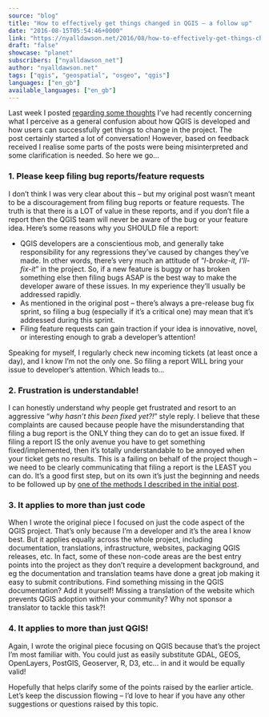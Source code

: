 ```yaml
---
source: "blog"
title: "How to effectively get things changed in QGIS – a follow up"
date: "2016-08-15T05:54:46+0000"
link: "https://nyalldawson.net/2016/08/how-to-effectively-get-things-changed-in-qgis-a-follow-up/"
draft: "false"
showcase: "planet"
subscribers: ["nyalldawson_net"]
author: "nyalldawson.net"
tags: ["qgis", "geospatial", "osgeo", "qgis"]
languages: ["en_gb"]
available_languages: ["en_gb"]
---
```


<p>Last week I posted <a href="http://nyalldawson.net/2016/08/how-to-effectively-get-things-changed-in-qgis/">regarding some thoughts</a> I’ve had recently concerning what I perceive as a general confusion about how QGIS is developed and how users can successfully get things to change in the project. The post certainly started a lot of conversation! However, based on feedback received I realise some parts of the posts were being misinterpreted and some clarification is needed. So here we go…</p>
<h3>1. Please keep filing bug reports/feature requests</h3>
<p>I don’t think I was very clear about this – but my original post wasn’t meant to be a discouragement from filing bug reports or feature requests. The truth is that there is a LOT of value in these reports, and if you don’t file a report then the QGIS team will never be aware of the bug or your feature idea. Here’s some reasons why you SHOULD file a report:</p>
<ul>
<li>QGIS developers are a conscientious mob, and generally take responsibility for any regressions they’ve caused by changes they’ve made. In other words, there’s very much an attitude of “<em>I-broke-it, I’ll-fix-it</em>” in the project. So, if a new feature is buggy or has broken something else then filing bugs ASAP is the best way to make the developer aware of these issues. In my experience they’ll usually be addressed rapidly.</li>
<li>As mentioned in the original post – there’s always a pre-release bug fix sprint, so filing a bug (especially if it’s a critical one) may mean that it’s addressed during this sprint.</li>
<li>Filing feature requests can gain traction if your idea is innovative, novel, or interesting enough to grab a developer’s attention!</li>
</ul>
<p>Speaking for myself, I regularly check new incoming tickets (at least once a day), and I know I’m not the only one. So filing a report WILL bring your issue to developer’s attention. Which leads to…</p>
<h3>2. Frustration is understandable!</h3>
<p>I can honestly understand why people get frustrated and resort to an aggressive “<em>why hasn’t this been fixed yet?!</em>” style reply. I believe that these complaints are caused because people have the misunderstanding that filing a bug report is the ONLY thing they can do to get an issue fixed. If filing a report IS the only avenue you have to get something fixed/implemented, then it’s totally understandable to be annoyed when your ticket gets no results. This is a failing on behalf of the project though – we need to be clearly communicating that filing a report is the LEAST you can do. It’s a good first step, but on its own it’s just the beginning and needs to be followed up by <a href="http://nyalldawson.net/2016/08/how-to-effectively-get-things-changed-in-qgis/">one of the methods I described in the initial post</a>.</p>
<h3>3. It applies to more than just code</h3>
<p>When I wrote the original piece I focused on just the code aspect of the QGIS project. That’s only because I’m a developer and it’s the area I know best. But it applies equally across the whole project, including documentation, translations, infrastructure, websites, packaging QGIS releases, etc. In fact, some of these non-code areas are the best entry points into the project as they don’t require a development background, and eg the documentation and translation teams have done a great job making it easy to submit contributions. Find something missing in the QGIS documentation? Add it yourself! Missing a translation of the website which prevents QGIS adoption within your community? Why not sponsor a translator to tackle this task?!</p>
<h3>4. It applies to more than just QGIS!</h3>
<p>Again, I wrote the original piece focusing on QGIS because that’s the project I’m most familiar with. You could just as easily substitute GDAL, GEOS, OpenLayers, PostGIS, Geoserver, R, D3, etc… in and it would be equally valid!</p>
<p>Hopefully that helps clarify some of the points raised by the earlier article. Let’s keep the discussion flowing – I’d love to hear if you have any other suggestions or questions raised by this topic.</p>
<p> </p>
<p> </p>
<p> </p>
<p> </p>
